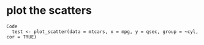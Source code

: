 # plot the scatters

    Code
      test <- plot_scatter(data = mtcars, x = mpg, y = qsec, group = ~cyl, cor = TRUE)

